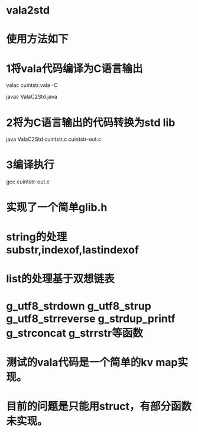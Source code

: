 # vala2std

# 使用方法如下

# 1将vala代码编译为C语言输出
valac cuintstr.vala -C

javac ValaC2Std.java

# 2将为C语言输出的代码转换为std lib
java ValaC2Std cuintstr.c cuintstr-out.c

# 3编译执行
gcc cuintstr-out.c

# 实现了一个简单glib.h
# string的处理 substr,indexof,lastindexof
# list的处理基于双想链表
# g_utf8_strdown g_utf8_strup g_utf8_strreverse g_strdup_printf g_strconcat g_strrstr等函数

# 测试的vala代码是一个简单的kv map实现。

# 目前的问题是只能用struct，有部分函数未实现。
